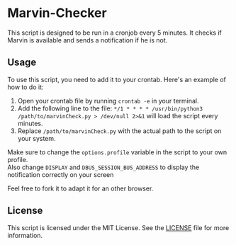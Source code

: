 # Marvin-Checker

This script is designed to be run in a cronjob every 5 minutes. It checks if Marvin is available and sends a notification if he is not.

## Usage

To use this script, you need to add it to your crontab. Here's an example of how to do it:

1. Open your crontab file by running `crontab -e` in your terminal.
2. Add the following line to the file: `*/1 * * * * /usr/bin/python3 /path/to/marvinCheck.py > /dev/null 2>&1` will load the script every minutes.
3. Replace `/path/to/marvinCheck.py` with the actual path to the script on your system.

Make sure to change the `options.profile` variable in the script to your own profile.  
Also change `DISPLAY` and `DBUS_SESSION_BUS_ADDRESS` to display the notification correctly on your screen

Feel free to fork it to adapt it for an other browser.
## License

This script is licensed under the MIT License. See the [LICENSE](LICENSE) file for more information.


